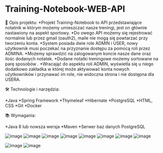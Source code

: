 # Training-Notebook-WEB-API

🚀 Opis projektu:
*Projekt Training-Notebook to API przedstawiające notatnik w którym możemy umieszczać nasze treningi, jest on głównie nastawiony na aspekt sportowy.
*Do owego API możemy się rejestrować normalnie lub przez gmail (oauth2), maile nie mogą się powtarzać przy tworzeniu konta.
*System posiada dwie role ADMIN i USER, nowy użytkownik musi poczekać na przyznanie dostępu za pomocą roli przez ADMINA.
*Możemy sprawdzić na zalogowanym koncie nasze dane oraz ilośc dodanych notatek.
*Dodane notatki treningowe możemy sortowane na parę sposobów .
*Wracająć do aspektu roli ADMIN, wyświetla się u niego dodatkowo zakładka w której może aktywować konta nowych użytkowników i przynawać im role, nie widoczna strona i nie dostępna dla USERA.


🛠️ Technologie i narzędzia:

*Java
*Spring Framework
*Thymeleaf
*Hibernate
*PostgreSQL
*HTML, CSS
*Git
*Docker

📚 Wymagania:

*Java 8 lub nowsza wersja
*Maven
*Serwer baz danych PostgreSQL

![image](https://user-images.githubusercontent.com/98847639/231208247-66e59be8-694d-4c59-a04d-9e57dfee21f7.png)
![image](https://user-images.githubusercontent.com/98847639/231208311-edd4ca47-3ffa-426f-8412-ae8aaf77c610.png)
![image](https://user-images.githubusercontent.com/98847639/231208483-d7b91dee-2ca9-4e9b-a3ab-c0a55b07b5a6.png)
![image](https://github.com/Printfmats/Training-Notebook-WEB-API/assets/98847639/2709011c-bc73-47c8-9d7c-8b418959c4c7)
![image](https://user-images.githubusercontent.com/98847639/233791116-ad3e78f7-a346-4ebd-bba2-ffd8ec8af165.png)
![image](https://user-images.githubusercontent.com/98847639/231208892-7fecb469-545a-44aa-b671-28e92d9d450c.png)
![image](https://user-images.githubusercontent.com/98847639/231209051-111d50d0-33ee-4394-a5ee-542c8f76768f.png)
![image](https://user-images.githubusercontent.com/98847639/231755856-72598430-9649-4ec6-88da-9b505ba23471.png)

	     																						             

![image](https://user-images.githubusercontent.com/98847639/231756371-936ba385-0610-4894-ae75-6cacdc0e7865.png)
![image](https://user-images.githubusercontent.com/98847639/231756519-8bdd1005-3c88-4a23-8ce6-3e8bccf685b3.png)

